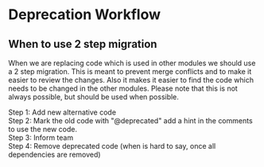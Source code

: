 # Deprecation Workflow

## When to use 2 step migration

When we are replacing code which is used in other modules we should use a 2 step migration.
This is meant to prevent merge conflicts and to make it easier to review the changes.
Also it makes it easier to find the code which needs to be changed in the other modules.
Please note that this is not always possible, but should be used when possible.

Step 1: Add new alternative code  
Step 2: Mark the old code with "@deprecated" add a hint in the comments to use the new code.  
Step 3: Inform team  
Step 4: Remove deprecated code (when is hard to say, once all dependencies are removed)
